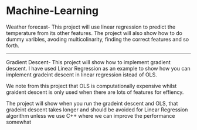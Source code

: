 # Machine-Learning
Weather forecast- This project will use linear regression to predict the temperature from its other features. The project will also show how to do dummy varibles, avoding multicolinarity, finding the correct features and so forth.

---------------------------------------------------------

Gradient Descent- This project will show how to implement gradient descent. I have used Linear Regression as an example to show how you can implement gradeint descent in linear regression istead of OLS.


We note from this project that OLS is computationally expensive whilst graident descent is only used when there are lots of features for effiency.

The project will show when you run the gradeint descent and OLS, that gradeint descent takes longer and should be avoided for Linear Regression algorithm unless we use C++ where we can improve the performance somewhat

